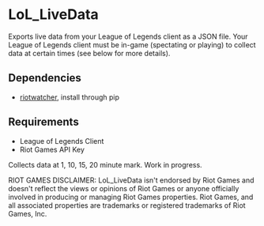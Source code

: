 # LoL_LiveData
Exports live data from your League of Legends client as a JSON file.  Your League of Legends client must be in-game (spectating or playing)
to collect data at certain times (see below for more details).

## Dependencies
- [riotwatcher](https://riot-watcher.readthedocs.io/en/latest/), install through pip

## Requirements 
- League of Legends Client
- Riot Games API Key

Collects data at 1, 10, 15, 20 minute mark.
Work in progress.

RIOT GAMES DISCLAIMER:
LoL_LiveData isn't endorsed by Riot Games and doesn't reflect the views or opinions of Riot Games or anyone officially involved 
in producing or managing Riot Games properties. Riot Games, and all associated properties are trademarks or registered trademarks 
of Riot Games, Inc.
